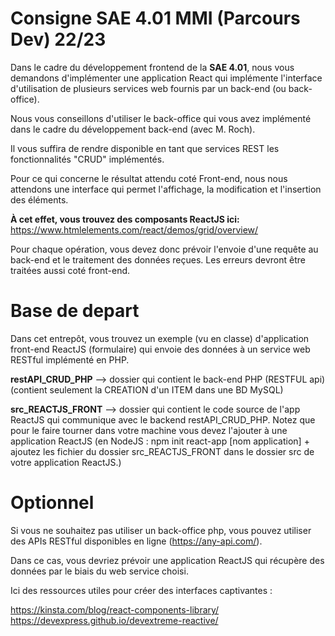 
# Consigne SAE 4.01 MMI (Parcours Dev) 22/23 

Dans le cadre du développement frontend de la **SAE 4.01**, nous vous demandons d'implémenter une application React qui implémente l'interface d'utilisation de plusieurs services web fournis par un back-end (ou back-office).

Nous vous conseillons d'utiliser le back-office qui vous avez implémenté dans le cadre du développement back-end (avec M. Roch).  

Il vous suffira de rendre disponible en tant que services REST les fonctionnalités "CRUD" implémentés.  

Pour ce qui concerne le résultat attendu coté Front-end, nous nous attendons une interface qui permet l'affichage, la modification et l'insertion des éléments.

**À cet effet, vous trouvez des composants ReactJS ici:**  https://www.htmlelements.com/react/demos/grid/overview/

Pour chaque opération, vous devez donc prévoir l'envoie d'une requête au back-end et le traitement des données reçues. Les erreurs devront être traitées aussi coté front-end.

# Base de depart

Dans cet entrepôt, vous trouvez un exemple (vu en classe) d'application front-end ReactJS (formulaire) qui envoie des données à un service web RESTful implémenté en PHP.

**restAPI_CRUD_PHP** --> dossier qui contient le back-end PHP (RESTFUL api) (contient seulement la CREATION d'un ITEM dans une BD MySQL)

**src_REACTJS_FRONT** --> dossier qui contient le code source de l'app ReactJS qui communique avec le backend restAPI_CRUD_PHP. Notez que pour le faire tourner dans votre machine vous devez l'ajouter à une application ReactJS (en NodeJS : npm init react-app [nom application] + ajoutez les fichier du dossier src_REACTJS_FRONT dans le dossier src de votre application ReactJS.)

# Optionnel

Si vous ne souhaitez pas utiliser un back-office php, vous pouvez utiliser des APIs RESTful disponibles en ligne (https://any-api.com/).

Dans ce cas, vous devriez prévoir une application ReactJS qui récupère des données par le biais du web service choisi.  

Ici des ressources utiles pour créer des interfaces captivantes :

https://kinsta.com/blog/react-components-library/
https://devexpress.github.io/devextreme-reactive/

